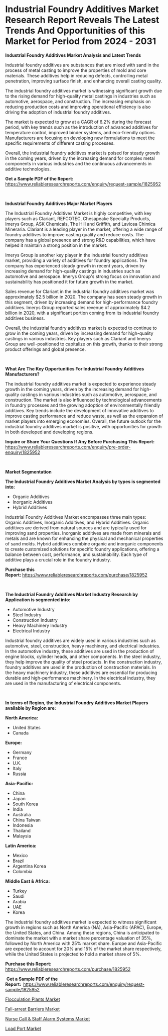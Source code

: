 <p><h1>Industrial Foundry Additives Market Research Report Reveals The Latest Trends And Opportunities of this Market for Period from 2024 - 2031</h1></p><p><strong>Industrial Foundry Additives Market Analysis and Latest Trends</strong></p>
<p><p>Industrial foundry additives are substances that are mixed with sand in the process of metal casting to improve the properties of mold and core materials. These additives help in reducing defects, controlling metal penetration, improving surface finish, and enhancing overall casting quality.</p><p>The industrial foundry additives market is witnessing significant growth due to the rising demand for high-quality metal castings in industries such as automotive, aerospace, and construction. The increasing emphasis on reducing production costs and improving operational efficiency is also driving the adoption of industrial foundry additives.</p><p>The market is expected to grow at a CAGR of 6.2% during the forecast period, with key trends such as the introduction of advanced additives for temperature control, improved binder systems, and eco-friendly options. Manufacturers are focusing on developing new formulations to meet the specific requirements of different casting processes.</p><p>Overall, the industrial foundry additives market is poised for steady growth in the coming years, driven by the increasing demand for complex metal components in various industries and the continuous advancements in additive technologies.</p></p>
<p><strong>Get a Sample PDF of the Report:&nbsp;</strong> <a href="https://www.reliableresearchreports.com/enquiry/request-sample/1825952">https://www.reliableresearchreports.com/enquiry/request-sample/1825952</a></p>
<p>&nbsp;</p>
<p><strong>Industrial Foundry Additives Major Market Players</strong></p>
<p><p>The Industrial Foundry Additives Market is highly competitive, with key players such as Clariant, REFCOTEC, Chesapeake Specialty Products, Imerys Group, ASK Chemicals, The Hill and Griffith, and Laviosa Chimica Mineraria. Clariant is a leading player in the market, offering a wide range of foundry additives to improve casting quality and reduce costs. The company has a global presence and strong R&D capabilities, which have helped it maintain a strong position in the market.</p><p>Imerys Group is another key player in the industrial foundry additives market, providing a variety of additives for foundry applications. The company has experienced steady growth in recent years, driven by increasing demand for high-quality castings in industries such as automotive and aerospace. Imerys Group's strong focus on innovation and sustainability has positioned it for future growth in the market.</p><p>Sales revenue for Clariant in the industrial foundry additives market was approximately $2.5 billion in 2020. The company has seen steady growth in this segment, driven by increasing demand for high-performance foundry additives. Imerys Group reported sales revenue of approximately $4.2 billion in 2020, with a significant portion coming from its industrial foundry additives business.</p><p>Overall, the industrial foundry additives market is expected to continue to grow in the coming years, driven by increasing demand for high-quality castings in various industries. Key players such as Clariant and Imerys Group are well-positioned to capitalize on this growth, thanks to their strong product offerings and global presence.</p></p>
<p>&nbsp;</p>
<p><strong>What Are The Key Opportunities For Industrial Foundry Additives Manufacturers?</strong></p>
<p><p>The industrial foundry additives market is expected to experience steady growth in the coming years, driven by the increasing demand for high-quality castings in various industries such as automotive, aerospace, and construction. The market is also influenced by technological advancements in foundry processes and the growing adoption of environmentally friendly additives. Key trends include the development of innovative additives to improve casting performance and reduce waste, as well as the expansion of market players into emerging economies. Overall, the future outlook for the industrial foundry additives market is positive, with opportunities for growth in both developed and developing regions.</p></p>
<p><strong>Inquire or Share Your Questions If Any Before Purchasing This Report:</strong> <a href="https://www.reliableresearchreports.com/enquiry/pre-order-enquiry/1825952">https://www.reliableresearchreports.com/enquiry/pre-order-enquiry/1825952</a></p>
<p>&nbsp;</p>
<p><strong>Market Segmentation</strong></p>
<p><strong>The Industrial Foundry Additives Market Analysis by types is segmented into:</strong></p>
<p><ul><li>Organic Additives</li><li>Inorganic Additives</li><li>Hybrid Additives</li></ul></p>
<p><p>Industrial Foundry Additives Market encompasses three main types: Organic Additives, Inorganic Additives, and Hybrid Additives. Organic additives are derived from natural sources and are typically used for improving sand properties. Inorganic additives are made from minerals and metals and are known for enhancing the physical and mechanical properties of sand molds. Hybrid additives combine organic and inorganic components to create customized solutions for specific foundry applications, offering a balance between cost, performance, and sustainability. Each type of additive plays a crucial role in the foundry industry.</p></p>
<p><strong>Purchase this Report:&nbsp;</strong><a href="https://www.reliableresearchreports.com/purchase/1825952">https://www.reliableresearchreports.com/purchase/1825952</a></p>
<p>&nbsp;</p>
<p><strong>The Industrial Foundry Additives Market Industry Research by Application is segmented into:</strong></p>
<p><ul><li>Automotive Industry</li><li>Steel Industry</li><li>Construction Industry</li><li>Heavy Machinery Industry</li><li>Electrical Industry</li></ul></p>
<p><p>Industrial foundry additives are widely used in various industries such as automotive, steel, construction, heavy machinery, and electrical industries. In the automotive industry, these additives are used in the production of engine blocks, cylinder heads, and other components. In the steel industry, they help improve the quality of steel products. In the construction industry, foundry additives are used in the production of construction materials. In the heavy machinery industry, these additives are essential for producing durable and high-performance machinery. In the electrical industry, they are used in the manufacturing of electrical components.</p></p>
<p>&nbsp;</p>
<p><strong>In terms of Region, the Industrial Foundry Additives Market Players available by Region are:</strong></p>
<p>
    <p> <strong> North America: </strong>
        <ul>
            <li>United States</li>
            <li>Canada</li>
        </ul>
        </p> 
    <p> <strong> Europe: </strong>
        <ul>
            <li>Germany</li>
            <li>France</li>
            <li>U.K.</li>
            <li>Italy</li>
            <li>Russia</li>
        </ul>
        </p> 
    <p> <strong> Asia-Pacific: </strong>
        <ul>
            <li>China</li>
            <li>Japan</li>
            <li>South Korea</li>
            <li>India</li>
            <li>Australia</li>
            <li>China Taiwan</li>
            <li>Indonesia</li>
            <li>Thailand</li>
            <li>Malaysia</li>
        </ul>
        </p> 
    <p> <strong> Latin America: </strong>
        <ul>
            <li>Mexico</li>
            <li>Brazil</li>
            <li>Argentina Korea</li>
            <li>Colombia</li>
        </ul>
        </p> 
    <p> <strong> Middle East & Africa: </strong>
        <ul>
            <li>Turkey</li>
            <li>Saudi</li>
            <li>Arabia</li>
            <li>UAE</li>
            <li>Korea</li>
        </ul>
    </p>
    </p>
<p><p>The industrial foundry additives market is expected to witness significant growth in regions such as North America (NA), Asia-Pacific (APAC), Europe, the United States, and China. Among these regions, China is anticipated to dominate the market with a market share percentage valuation of 35%, followed by North America with 25% market share. Europe and Asia-Pacific are expected to account for 20% and 15% of the market share respectively, while the United States is projected to hold a market share of 5%.</p></p>
<p><strong>Purchase this Report: </strong><a href="https://www.reliableresearchreports.com/purchase/1825952">https://www.reliableresearchreports.com/purchase/1825952</a></p>
<p>&nbsp;<strong>Get a Sample PDF of the Report:&nbsp;&nbsp;</strong><a href="https://www.reliableresearchreports.com/enquiry/request-sample/1825952">https://www.reliableresearchreports.com/enquiry/request-sample/1825952</a></p>
<p><strong></strong></p>
<p><p><a href="https://gratis-rainforest-2ca.notion.site/Flocculation-Plants-Market-Size-Focuses-on-Market-Dynamics-In-Depth-Analysis-and-Future-Projections-3f210c2350974436822a57452cc15fd0">Flocculation Plants Market</a></p><p><a href="https://crocus-run-b5a.notion.site/Fall-arrest-Barriers-Market-Furnish-Information-about-Market-Size-Market-Share-Market-Dynamics-an-8b4445ae4bb240b5b7b09de5b91310b4">Fall-arrest Barriers Market</a></p><p><a href="https://metal-farmhouse-e95.notion.site/Nurse-Call-Staff-Alarm-Systems-Market-Provides-Detailed-Segmentation-of-this-Market-based-on-Type--7d8c6a0f2c7b48db8a02cb37ec8ecd2b">Nurse Call & Staff Alarm Systems Market</a></p><p><a href="https://view.publitas.com/reportprime-1/load-port-market-size-and-examines-its-market-scope-with-a-primary-focus-on-growth-opportunities-and-forecasted-trends-spanning-from-2024-to-2031/">Load Port Market</a></p></p>